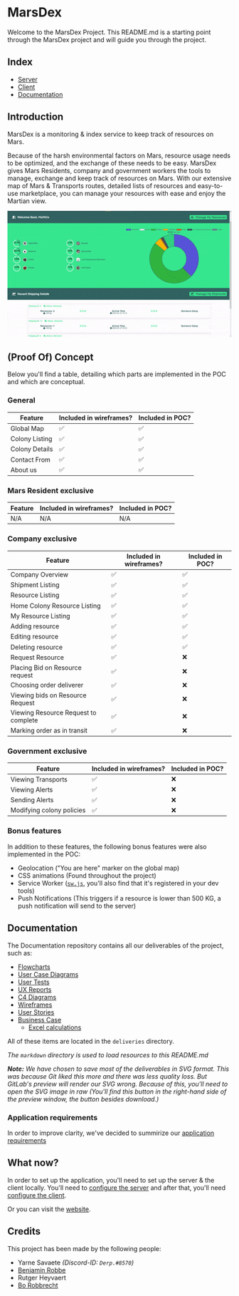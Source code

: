 # MarsDex
Welcome to the MarsDex Project. This README.md is a starting point through the MarsDex project and will guide you through the project.
## Index
* [Server](https://git.ti.howest.be/TI/2020-2021/s3/project-ii/projects/groep-23/server)
* [Client](https://git.ti.howest.be/TI/2020-2021/s3/project-ii/projects/groep-23/client)
* [Documentation](https://git.ti.howest.be/TI/2020-2021/s3/project-ii/projects/groep-23/documentation)
## Introduction
MarsDex is a monitoring & index service to keep track of resources on Mars. 

Because of the harsh environmental factors on Mars, resource usage needs to be optimized, and the exchange of these needs to be easy.
MarsDex gives Mars Residents, company and government workers the tools to manage, exchange and keep track of resources on Mars.
With our extensive map of Mars & Transports routes, detailed lists of resources and easy-to-use marketplace, you can manage your resources with ease and enjoy the Martian view.

![MarsDex Overview](markdown/MarsDex%20Overview.gif)
## (Proof Of) Concept
Below you'll find a table, detailing which parts are implemented in the POC and which are conceptual.

### General
|Feature|Included in wireframes?|Included in POC?|
|---|---|---|
|Global Map|✅|✅|
|Colony Listing|✅|✅|
|Colony Details|✅|✅|
|Contact From|✅|✅|
|About us|✅|✅|

### Mars Resident exclusive
|Feature|Included in wireframes?|Included in POC?|
|---|---|---|
|N/A|N/A|N/A|

### Company exclusive
|Feature|Included in wireframes?|Included in POC?|
|---|---|---|
|Company Overview|✅|✅|
|Shipment Listing|✅|✅|
|Resource Listing|✅|✅|
|Home Colony Resource Listing|✅|✅|
|My Resource Listing|✅|✅|
|Adding resource|✅|✅|
|Editing resource|✅|✅|
|Deleting resource|✅|✅|
|Request Resource|✅|❌|
|Placing Bid on Resource request|✅|❌|
|Choosing order deliverer|✅|❌|
|Viewing bids on Resource Request|✅|❌|
|Viewing Resource Request to complete|✅|❌|
|Marking order as in transit|✅|❌|

### Government exclusive
|Feature|Included in wireframes?|Included in POC?|
|---|---|---|
|Viewing Transports|✅|❌|
|Viewing Alerts|✅|❌|
|Sending Alerts|✅|❌|
|Modifying colony policies|✅|❌|

### Bonus features
In addition to these features, the following bonus features were also implemented in the POC:
- Geolocation ("You are here" marker on the global map)
- CSS animations (Found throughout the project)
- Service Worker ([`sw.js`](https://git.ti.howest.be/TI/2020-2021/s3/project-ii/projects/groep-23/client/-/blob/master/src/sw.js), you'll also find that it's registered in your dev tools)
- Push Notifications (This triggers if a resource is lower than 500 KG, a push notification will send to the server)

## Documentation
The Documentation repository contains all our deliverables of the project, such as:
- [Flowcharts](https://git.ti.howest.be/TI/2020-2021/s3/project-ii/projects/groep-23/documentation/-/tree/master/deliverables/Flowcharts)
- [User Case Diagrams](https://git.ti.howest.be/TI/2020-2021/s3/project-ii/projects/groep-23/documentation/-/tree/master/deliverables/UCD)
- [User Tests](https://git.ti.howest.be/TI/2020-2021/s3/project-ii/projects/groep-23/documentation/-/blob/master/deliverables/User%20Testing/User%20tests.md)
- [UX Reports](https://git.ti.howest.be/TI/2020-2021/s3/project-ii/projects/groep-23/documentation/-/tree/master/deliverables/User%20Testing)
- [C4 Diagrams](https://git.ti.howest.be/TI/2020-2021/s3/project-ii/projects/groep-23/documentation/-/tree/master/deliverables/c4)
- [Wireframes](https://xd.adobe.com/view/68533c7b-e53d-4526-bacd-679ff922f22b-3d00/)
- [User Stories](https://git.ti.howest.be/TI/2020-2021/s3/project-ii/projects/groep-23/documentation/-/wikis/Concept/User-Stories)
- [Business Case](https://drive.google.com/file/d/1zgsmvooYGLrN7WjTB11YLKyTbSqQwJNx/view)
    - [Excel calculations](https://drive.google.com/file/d/13XSKiMAM_caN3_jCyK2qS-52hl6i-gZb/view?usp=sharing)

All of these items are located in the `deliveries` directory.

*The `markdown` directory is used to load resources to this README.md*

***Note:** We have chosen to save most of the deliverables in SVG format. This was because Git liked this more and there was less quality loss. But GitLab's preview will render our SVG wrong. Because of this, you'll need to open the SVG image in raw 
(You'll find this button in the right-hand side of the preview window, the button besides download.)*  

### Application requirements
In order to improve clarity, we've decided to summirize our [application requirements](https://git.ti.howest.be/TI/2020-2021/s3/project-ii/projects/groep-23/documentation/-/wikis/Concept/Application-Requirements)
## What now?
In order to set up the application, you'll need to set up the server & the client locally. You'll need to [configure the server](https://git.ti.howest.be/TI/2020-2021/s3/project-ii/projects/groep-23/server) and after that, you'll need [configure the client](https://git.ti.howest.be/TI/2020-2021/s3/project-ii/projects/groep-23/client).

Or you can visit the [website](https://project-ii.ti.howest.be/mars-23/).

## Credits
This project has been made by the following people:
- Yarne Savaete *(Discord-ID: `Derp.#8570`)*
- [Benjamin Robbe](https://www.facebook.com/profile.php?id=100012320041578)
- Rutger Heyvaert
- [Bo Robbrecht](https://www.linkedin.com/in/borobbrecht/)

